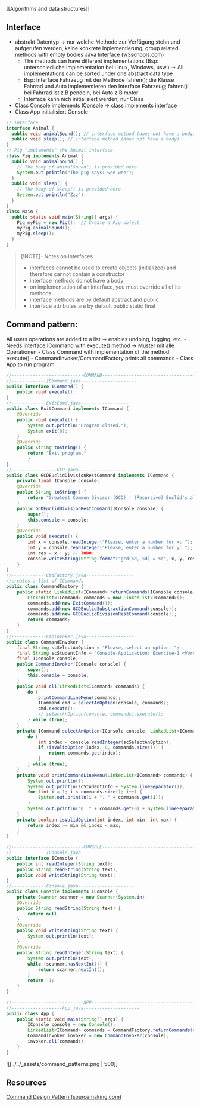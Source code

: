 [[Algorithms and data structures]]

## **Interface** 
- abstrakt Datentyp -> nur welche Methode zur Verfügung stehn und aufgerufen werden, keine konkrete Inplementierung; group related methods with empty bodies [Java Interface (w3schools.com)](https://www.w3schools.com/java/java_interface.asp)
	- The methods can have different implementations (Bsp: unterschiedliche Implementation bei Linux, Windows, usw.) -> All implementations can be sorted under one abstract data type
	- Bsp: Interface Fahrzeug mit der Methode fahren(); die Klasse Fahrrad und Auto implementieren den Interface Fahrzeug; fahren() bei Fahrrad ist z.B pendeln, bei Auto z.B motor
	- Interface kann nich initialisiert werden, nur Class
- Class Console implements IConsole -> class implements interface
- Class App initialisiert Console
```java
// Interface
interface Animal {
  public void animalSound(); // interface method (does not have a body)
  public void sleep(); // interface method (does not have a body)
}
// Pig "implements" the Animal interface
class Pig implements Animal {
  public void animalSound() {
    // The body of animalSound() is provided here
    System.out.println("The pig says: wee wee");
  }
  public void sleep() {
    // The body of sleep() is provided here
    System.out.println("Zzz");
  }
}
class Main {
  public static void main(String[] args) {
    Pig myPig = new Pig();  // Create a Pig object
    myPig.animalSound();
    myPig.sleep();
  }
}
```

> [!NOTE]- Notes on Interfaces
> - interfaces cannot be used to create objects (initialized) and therefore cannot contain a constructor
> - interface methods do not have a body
> - on implementation of an interface, you must override all of its methods
> - interface methods are by default abstract and public
> - interface attributes are by default public static final
>

## **Command pattern:** 
All users operations are added to a list -> enables undoing, logging, etc.
	- Needs interface ICommand with execute() method -> Muster mit alle Operationen
	- Class Command with implementation of the method execute()
	- CommandInvoker/CommandFactory prints all commands 
	- Class App to run program

```java
//---------------------------COMMAND-----------------------------------------------
//-------------ICommand.java---------------------
public interface ICommand() {
	public void execute();
}
//-------------ExitComd.java------------------
public class ExitCommand implements ICommand {
	@Override
	public void execute() {
		System.out.println("Program closed.");
		System.exit(0);
	}
	@Override
	public String toString() {
		return "Exit program."
		}
}
//-----------------GCD.java------------------
public class GCDEuclidDivisionRestCommand implements ICommand {
    private final IConsole console;
    @Override
    public String toString() {
        return "Greatest Common Divisor (GCD) - (Recursive) Euclid's algorithm division rest.";
    }
    public GCDEuclidDivisionRestCommand(IConsole console) {
        super();
        this.console = console;
    }
    @Override
    public void execute() {
        int x = console.readInteger("Please, enter a number for x: ");
        int y = console.readInteger("Please, enter a number for y: ");
        int res = x + y; // TODO:
        console.writeString(String.format("gcd(%d, %d) = %d", x, y, res));      
    }
}
//-------------CmdFactory.java------------------
//creates a list of ICommands
public class CommandFactory {
    public static LinkedList<ICommand> returnCommands(IConsole console) {
        LinkedList<ICommand> commands = new LinkedList<ICommand>();
        commands.add(new ExitCommand());
        commands.add(new GCDEuclidSubstractionCommand(console));
        commands.add(new GCDEuclidDivisionRestCommand(console));
        return commands;
    }
}
//-------------CmdInvoker.java------------------
public class CommandInvoker {
    final String scSelectAnOption = "Please, select an option: ";
    final String scStudentInfo = "Console-Application: Exercise-1 <Vorname> <Nachname> <Matrikelnummer>";
    final IConsole console;
    public CommandInvoker(IConsole console) {
        super();
        this.console = console;
    }
    public void cli(LinkedList<ICommand> commands) {
        do {
            printCommandLineMenu(commands);
            ICommand cmd = selectAnOption(console, commands);
            cmd.execute();
            // selectAnOption(console, commands).execute();
        } while (true);
    }
    private ICommand selectAnOption(IConsole console, LinkedList<ICommand> commands) {
        do {
            int index = console.readInteger(scSelectAnOption);
            if (isValidOption(index, 0, commands.size())) {
                return commands.get(index);
            }
        } while (true);
    }
    private void printCommandLineMenu(LinkedList<ICommand> commands) {
        System.out.println();
        System.out.println(scStudentInfo + System.lineSeparator());
        for (int i = 1; i < commands.size(); i++) {
            System.out.println(i + ". " + commands.get(i));
        }
        System.out.println("0. " + commands.get(0) + System.lineSeparator());
    }
    private boolean isValidOption(int index, int min, int max) {
        return index >= min && index < max;
    }
}

//---------------------------CONSOLE-----------------------------------------------
//-------------IConsole.java---------------------
public interface IConsole {
	public int readInteger(String text);
	public String readString(String text);
	public void writeString(String text);
}
//-------------Console.java---------------------
public class Console implements IConsole {
	private Scanner scanner = new Scanner(System.in);
	@Override
	public String readString(String text) {
		return null
	}
	@Override
	public void writeString(String text) {
		System.out.println(text);
	}
	@Override
	public String readInteger(String text) {
		System.out.println(text);
		while (scanner.hasNextInt()) {
			return scanner.nextInt();
		}
		return -1;
	}
}

//---------------------------APP---------------------------------------------------
//-------------------App.java---------------------
public class App {
	public static void main(String[] args) {
		IConsole console = new Console();
		LinkedList<ICommand> commands = CommandFactory.returnCommands(console);
		CommandInvoker invoker = new CommandInvoker(console);
		invoker.cli(commands);
	}
}
```

![[../../_assets/command_patterns.png | 500]]

## Resources
[Command Design Pattern (sourcemaking.com)](https://sourcemaking.com/design_patterns/command)
